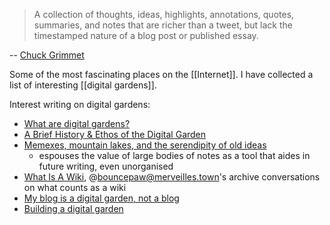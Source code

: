 > A collection of thoughts, ideas, highlights, annotations, quotes, summaries, and notes that are richer than a tweet, but lack the timestamped nature of a blog post or published essay.

-- [Chuck Grimmet](https://cagrimmett.com/ideas/2020/11/08/what-are-digital-gardens/)

Some of the most fascinating places on the [[Internet]].  I have collected a list of interesting [[digital gardens]].

Interest writing on digital gardens:

- [What are digital gardens?](https://cagrimmett.com/ideas/2020/11/08/what-are-digital-gardens/)
- [A Brief History & Ethos of the Digital Garden](https://maggieappleton.com/garden-history)
- [Memexes, mountain lakes, and the serendipity of old ideas](https://interconnected.org/home/2021/02/10/reservoirs)
	- espouses the value of large bodies of notes as a tool that aides in future writing, even unorganised
- [What Is A Wiki](https://garden.bouncepaw.com/hypha/what_is_a_wiki), @bouncepaw@merveilles.town's archive conversations on what counts as a wiki
- [My blog is a digital garden, not a blog](https://joelhooks.com/digital-garden)
- [Building a digital garden](https://tomcritchlow.com/2019/02/17/building-digital-garden)